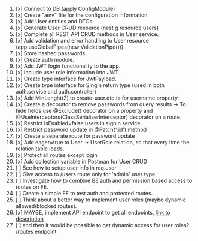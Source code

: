 1. [x] Connect to DB (apply ConfigModule)
2. [x] Create ".env" file for the configuration information
3. [x] Add User entities and DTOs.
4. [x] Generate User CRUD resource (nest g resource users)
5. [x] Complete all REST API CRUD methods in User service.
6. [x] Add validation and error handling to User resource (app.useGlobalPipes(new ValidationPipe())).
7. [x] Store hashed passwords.
8. [x] Create auth module.
9. [x] Add JWT login functionality to the app.
10. [x] Include user role information into JWT.
11. [x] Create type interface for JwtPayload.
12. [x] Create type interface for SingIn return type (used in both auth.service and auth.controller)
13. [x] Add MinLenght(2) to create-user.dto.ts for username property
14. [x] Create a decorator to remove passwords from query results -> To hide fields use @Exclude() decorator on a property and @UseInterceptors(ClassSerializerInterceptor) decorator on a route.
15. [x] Restrict isEnabled=false users in signIn service.
16. [x] Restrict password update in @Patch(':id') method
17. [x] Create a separate route for password update
18. [x] Add eager=true to User -> UserRole relation, so that every time the relation table loads.
19. [x] Protect all routes except login
20. [x] Add collection variable in Postman for User CRUD
21. [ ] See how to setup user info in req.user
22. [ ] Give access to /users route only for 'admin' user type.
23. [ ] Investigate how to combine BE auth and permission based access to routes on FE.
24. [ ] Create a simple FE to test auth and protected routes.
25. [ ] Think about a better way to implement user roles (maybe dynamic allowed/blocked routes).
26. [x] MAYBE, implement API endpoint to get all endpoints, [link to description](https://stackoverflow.com/questions/58255000/how-can-i-get-all-the-routes-from-all-the-modules-and-controllers-available-on)
27. [ ] and then it would be possible to get dynamic access for user roles? /routes endpoint
